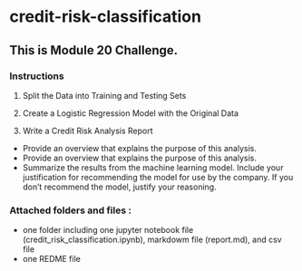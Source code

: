 # credit-risk-classification
## This is Module 20 Challenge. 

### Instructions
1. Split the Data into Training and Testing Sets

2. Create a Logistic Regression Model with the Original Data

3. Write a Credit Risk Analysis Report
- Provide an overview that explains the purpose of this analysis.
- Provide an overview that explains the purpose of this analysis.
- Summarize the results from the machine learning model. Include your justification for recommending the model for use by the
company. If you don’t recommend the model, justify your reasoning.

### Attached folders and files :
* one folder including one jupyter notebook file (credit_risk_classification.ipynb), markdowm file (report.md), and csv file
* one REDME file
